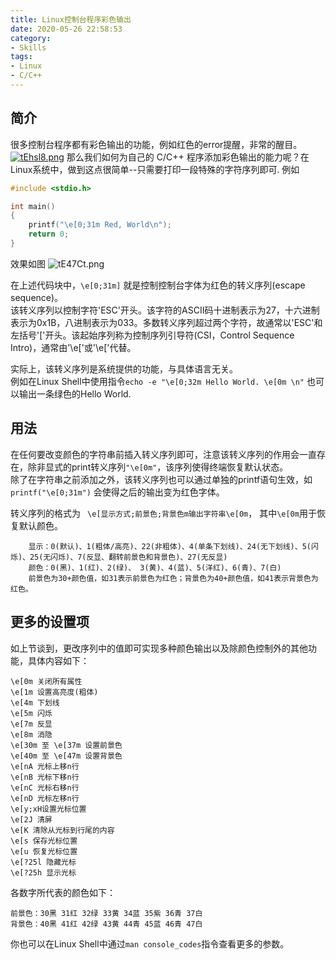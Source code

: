 ```yaml
---
title: Linux控制台程序彩色输出
date: 2020-05-26 22:58:53
category: 
- Skills
tags:
- Linux
- C/C++
---
```


## 简介
很多控制台程序都有彩色输出的功能，例如红色的error提醒，非常的醒目。
[![tEhsl8.png](https://s1.ax1x.com/2020/05/27/tEhsl8.png)](https://imgchr.com/i/tEhsl8)
那么我们如何为自己的 C/C++ 程序添加彩色输出的能力呢？在Linux系统中，做到这点很简单--只需要打印一段特殊的字符序列即可.
例如  
```C
#include <stdio.h>

int main()
{
    printf("\e[0;31m Red, World\n");
    return 0;
}
```

效果如图
![tE47Ct.png](https://s1.ax1x.com/2020/05/27/tE47Ct.png)

在上述代码块中，`\e[0;31m]` 就是控制控制台字体为红色的转义序列(escape sequence)。  
该转义序列以控制字符'ESC'开头。该字符的ASCII码十进制表示为27，十六进制表示为0x1B，八进制表示为033。多数转义序列超过两个字符，故通常以'ESC'和左括号'['开头。该起始序列称为控制序列引导符(CSI，Control Sequence Intro)，通常由'\e['或'\e['代替。

实际上，该转义序列是系统提供的功能，与具体语言无关。  
例如在Linux Shell中使用指令`echo -e "\e[0;32m Hello World. \e[0m \n"` 也可以输出一条绿色的Hello World.  

## 用法
在任何要改变颜色的字符串前插入转义序列即可，注意该转义序列的作用会一直存在，除非显式的print转义序列`"\e[0m"`，该序列使得终端恢复默认状态。   
除了在字符串之前添加之外，该转义序列也可以通过单独的printf语句生效，如`printf("\e[0;31m")` 会使得之后的输出变为红色字体。

转义序列的格式为
` \e[显示方式;前景色;背景色m输出字符串\e[0m`，
其中`\e[0m`用于恢复默认颜色。  
```
    显示：0(默认)、1(粗体/高亮)、22(非粗体)、4(单条下划线)、24(无下划线)、5(闪烁)、25(无闪烁)、7(反显、翻转前景色和背景色)、27(无反显)  
    颜色：0(黑)、1(红)、2(绿)、 3(黄)、4(蓝)、5(洋红)、6(青)、7(白)  
    前景色为30+颜色值，如31表示前景色为红色；背景色为40+颜色值，如41表示背景色为红色。  
```
## 更多的设置项
如上节谈到，更改序列中的值即可实现多种颜色输出以及除颜色控制外的其他功能，具体内容如下：   

    \e[0m 关闭所有属性  
    \e[1m 设置高亮度(粗体)  
    \e[4m 下划线  
    \e[5m 闪烁  
    \e[7m 反显  
    \e[8m 消隐  
    \e[30m 至 \e[37m 设置前景色  
    \e[40m 至 \e[47m 设置背景色  
    \e[nA 光标上移n行   
    \e[nB 光标下移n行  
    \e[nC 光标右移n行  
    \e[nD 光标左移n行  
    \e[y;xH设置光标位置  
    \e[2J 清屏  
    \e[K 清除从光标到行尾的内容  
    \e[s 保存光标位置   
    \e[u 恢复光标位置  
    \e[?25l 隐藏光标  
    \e[?25h 显示光标  

各数字所代表的颜色如下：  

    前景色：30黑 31红 32绿 33黄 34蓝 35紫 36青 37白  
    背景色：40黑 41红 42绿 43黄 44青 45蓝 46青 47白

你也可以在Linux Shell中通过`man console_codes`指令查看更多的参数。